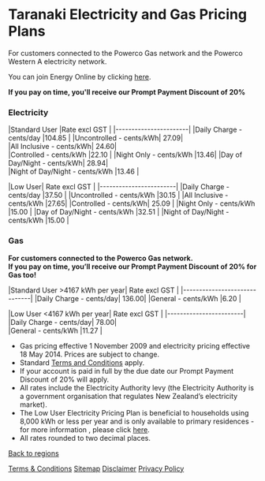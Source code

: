 # Taranaki Electricity and Gas Pricing Plans
For customers connected to the Powerco Gas network and the Powerco Western A electricity network.


You can join Energy Online by clicking [here](http://www.energyonline.co.nz/Default.aspx?tabid=98).

**If you pay on time, you'll receive our Prompt Payment Discount of 20%**

### Electricity
|Standard User	|Rate excl GST	|
|-----------------------|
|Daily Charge - cents/day	|104.85	|
|Uncontrolled - cents/kWh|	27.09|	
|All Inclusive - cents/kWh|	24.60|	
|Controlled - cents/kWh	|22.10	|
|Night Only - cents/kWh	|13.46|
|Day of Day/Night - cents/kWh|	28.94|	
|Night of Day/Night - cents/kWh	|13.46	|

 

|Low User|	Rate excl GST	|
|------------------------|
|Daily Charge - cents/day	|37.50	|
|Uncontrolled - cents/kWh	|30.15	|
|All Inclusive - cents/kWh	|27.65|	
|Controlled - cents/kWh|	25.09	|
|Night Only - cents/kWh	|15.00	|
|Day of Day/Night - cents/kWh	|32.51	|
|Night of Day/Night - cents/kWh	|15.00	|


### Gas

**For customers connected to the Powerco Gas network.	
If you pay on time, you’ll receive our Prompt Payment Discount of 20% for Gas too!**	

|Standard User >4167 kWh per year|	Rate excl GST	|
|------------------------------|
|Daily Charge - cents/day|	136.00|
|General - cents/kWh	|6.20	|
 

|Low User <4167 kWh per year|	Rate excl GST	|
|------------------------|
|Daily Charge - cents/day|	78.00|	
|General - cents/kWh	|11.27	|

- Gas pricing effective 1 November 2009 and electricity pricing effective 18 May 2014. Prices are subject to change. 
- Standard [Terms and Conditions](http://www.energyonline.co.nz/terms) apply.
- If your account is paid in full by the due date our Prompt Payment Discount of 20% will apply.
- All rates include the Electricity Authority levy (the Electricity Authority is a government organisation that regulates New Zealand’s electricity market).
- The Low User Electricity Pricing Plan is beneficial to households using 8,000 kWh or less per year and is only available to primary residences - for more information , please click [here](http://www.energyonline.co.nz/Default.aspx?tabid=148).
- All rates rounded to two decimal places.

[Back to regions](http://www.energyonline.co.nz/residential/pricing_plans/electricity_and_gas_pricing_plans)

[Terms & Conditions](http://www.energyonline.co.nz/terms)
[Sitemap](http://www.energyonline.co.nz/home/site_map)
[Disclaimer](http://www.energyonline.co.nz/home/site_map/disclaimer)
[Privacy Policy](http://www.energyonline.co.nz/home/site_map/privacy_policy)
